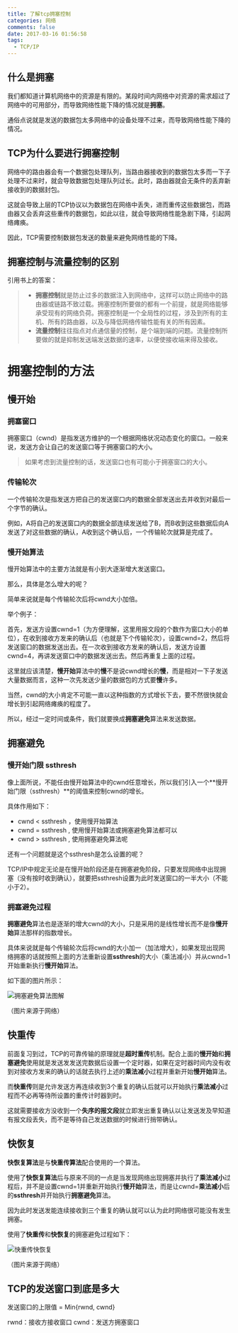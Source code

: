 ```yaml
---
title: 了解tcp拥塞控制
categories: 网络
comments: false
date: 2017-03-16 01:56:58
tags:
  - TCP/IP
---
```


## 什么是拥塞

我们都知道计算机网络中的资源是有限的。某段时间内网络中对资源的需求超过了网络中的可用部分，而导致网络性能下降的情况就是**拥塞**。

通俗点说就是发送的数据包太多网络中的设备处理不过来，而导致网络性能下降的情况。

## TCP为什么要进行拥塞控制

网络中的路由器会有一个数据包处理队列，当路由器接收到的数据包太多而一下子处理不过来时，就会导致数据包处理队列过长。此时，路由器就会无条件的丢弃新接收到的数据封包。

这就会导致上层的TCP协议以为数据包在网络中丢失，进而重传这些数据包，而路由器又会丢弃这些重传的数据包，如此以往，就会导致网络性能急剧下降，引起网络瘫痪。

因此，TCP需要控制数据包发送的数量来避免网络性能的下降。

## 拥塞控制与流量控制的区别

引用书上的答案：

> - **拥塞控制**就是防止过多的数据注入到网络中，这样可以防止网络中的路由器或链路不致过载。拥塞控制所要做的都有一个前提，就是网络能够承受现有的网络负荷。拥塞控制是一个全局性的过程，涉及到所有的主机、所有的路由器，以及与降低网络传输性能有关的所有因素。
> - **流量控制**往往指点对点通信量的控制，是个端到端的问题。流量控制所要做的就是抑制发送端发送数据的速率，以便使接收端来得及接收。

# 拥塞控制的方法

## 慢开始

### 拥塞窗口

拥塞窗口（cwnd）是指发送方维护的一个根据网络状况动态变化的窗口。一般来说，发送方会让自己的发送窗口等于拥塞窗口的大小。

> 如果考虑到流量控制的话，发送窗口也有可能小于拥塞窗口的大小。

### 传输轮次

一个传输轮次是指发送方把自己的发送窗口内的数据全部发送出去并收到对最后一个字节的确认。

例如，A将自己的发送窗口内的数据全部连续发送给了B，而B收到这些数据后向A发送了对这些数据的确认，A收到这个确认后，一个传输轮次就算是完成了。

### 慢开始算法

慢开始算法中的主要方法就是有小到大逐渐增大发送窗口。

那么，具体是怎么增大的呢？

简单来说就是每个传输轮次后将cwnd大小加倍。

举个例子：

首先，发送方设置cwnd=1（为方便理解，这里用报文段的个数作为窗口大小的单位），在收到接收方发来的确认后（也就是下个传输轮次），设置cwnd=2，然后将发送窗口的数据发送出去。在一次收到接收方发来的确认后，发送方设置cwnd=4，再讲发送窗口中的数据发送出去。然后再重复上面的过程。

这里就应该清楚，**慢开始**算法中的**慢**不是说cwnd增长的**慢**，而是相对一下子发送大量数据而言，这种一次先发送少量的数据包的方式要**慢**许多。

当然，cwnd的大小肯定不可能一直以这种指数的方式增长下去，要不然很快就会增长到引起网络瘫痪的程度了。

所以，经过一定时间或条件，我们就要换成**拥塞避免**算法来发送数据。

## 拥塞避免

### 慢开始门限 ssthresh

像上面所说，不能任由慢开始算法中的cwnd任意增长，所以我们引入一个**慢开始门限（ssthresh）**的阈值来控制cwnd的增长。

具体作用如下：

- cwnd < ssthresh ，使用慢开始算法
- cwnd = ssthresh , 使用慢开始算法或拥塞避免算法都可以
- cwnd > ssthresh , 使用拥塞避免算法呢

还有一个问题就是这个ssthresh是怎么设置的呢？

TCP/IP中规定无论是在慢开始阶段还是在拥塞避免阶段，只要发现网络中出现拥塞（没有按时收到确认），就要把ssthresh设置为此时发送窗口的一半大小（不能小于2）。

### 拥塞避免过程

**拥塞避免**算法也是逐渐的增大cwnd的大小，只是采用的是线性增长而不是像**慢开始**算法那样的指数增长。

具体来说就是每个传输轮次后将cwnd的大小加一（加法增大），如果发现出现网络拥塞的话就按照上面的方法重新设置**ssthresh**的大小（乘法减小）并从cwnd=1开始重新执行**慢开始**算法。

如下面的图片所示：

![拥塞避免算法图解](http://static.zybuluo.com/lxyzk/zxxuqcjbsq9gzyotfbfjwjrn/%E6%8B%A5%E5%A1%9E%E9%81%BF%E5%85%8D%E7%AE%97%E6%B3%95%E5%9B%BE%E8%A7%A3)

（图片来源于网络）

## 快重传

前面复习到过，TCP的可靠传输的原理就是**超时重传**机制。配合上面的**慢开始**和**拥塞避免**使用就是发送发发送完数据后设置一个定时器，如果在定时器时间内没有收到对接收方发来的确认的话就去执行上述的**乘法减小**过程并重新开始**慢开始**算法。

而**快重传**则是允许发送方再连续收到3个重复的确认后就可以开始执行**乘法减小**过程而不必再等待所设置的重传计时器到时。

这就需要接收方没收到一个**失序的报文段**就立即发出重复确认以让发送发及早知道有报文段丢失，而不是等待自己发送数据的时候进行捎带确认。

## 快恢复

**快恢复算法**是与**快重传算法**配合使用的一个算法。

使用了**快恢复算法**后与原来不同的一点是当发现网络出现拥塞并执行了**乘法减小**过程后，并不是设置cwnd=1并重新开始执行**慢开始**算法，而是让cwnd=**乘法减小**后的**ssthresh**并开始执行**拥塞避免**算法。

因为此时发送发能连续接收到三个重复的确认就可以认为此时网络很可能没有发生拥塞。

使用了**快重传**和**快恢复**的拥塞避免过程如下：

![快重传快恢复](http://static.zybuluo.com/lxyzk/i6zrad1hw97f0a4okjxke7c4/%E5%BF%AB%E9%87%8D%E4%BC%A0%E5%BF%AB%E6%81%A2%E5%A4%8D)

（图片来源于网络）

## TCP的发送窗口到底是多大

发送窗口的上限值 = Min{rwnd, cwnd}

rwnd：接收方接收窗口
cwnd：发送方拥塞窗口

<!--more-->